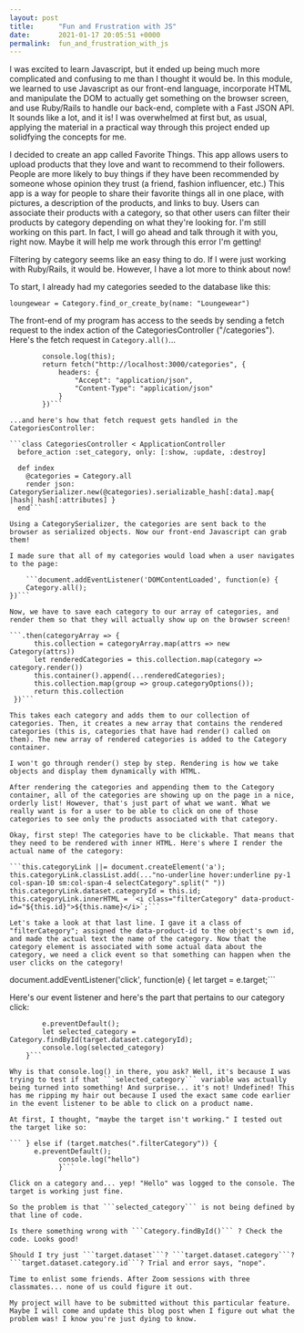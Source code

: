 ```yaml
---
layout: post
title:      "Fun and Frustration with JS"
date:       2021-01-17 20:05:51 +0000
permalink:  fun_and_frustration_with_js
---
```



I was excited to learn Javascript, but it ended up being much more complicated and confusing to me than I thought it would be. In this module, we learned to use Javascript as our front-end language, incorporate HTML and manipulate the DOM to actually get something on the browser screen, and use Ruby/Rails to handle our back-end, complete with a Fast JSON API. It sounds like a lot, and it is! I was overwhelmed at first but, as usual, applying the material in a practical way through this project ended up solidfying the concepts for me. 

I decided to create an app called Favorite Things. This app allows users to upload products that they love and want to recommend to their followers. People are more likely to buy things if they have been recommended by someone whose opinion they trust (a friend, fashion influencer, etc.) This app is a way for people to share their favorite things all in one place, with pictures, a description of the products, and links to buy. Users can associate their products with a category, so that other users can filter their products by category depending on what they're looking for. I'm still working on this part. In fact, I will go ahead and talk through it with you, right now. Maybe it will help me work through this error I'm getting!

Filtering by category seems like an easy thing to do. If I were just working with Ruby/Rails, it would be. However, I have a lot more to think about now! 

To start, I already had my categories seeded to the database like this:

```loungewear = Category.find_or_create_by(name: "Loungewear")```

The front-end of my program has access to the seeds by sending a fetch request to the index action of the CategoriesController ("/categories"). Here's the fetch request in ```Category.all()```...

```static all() {
        console.log(this);
        return fetch("http://localhost:3000/categories", {
            headers: {
                "Accept": "application/json",
                "Content-Type": "application/json"
            }
        })```
				
...and here's how that fetch request gets handled in the CategoriesController:

```class CategoriesController < ApplicationController
  before_action :set_category, only: [:show, :update, :destroy]

  def index
    @categories = Category.all
    render json: CategorySerializer.new(@categories).serializable_hash[:data].map{ |hash| hash[:attributes] }
  end```
	
Using a CategorySerializer, the categories are sent back to the browser as serialized objects. Now our front-end Javascript can grab them!
	
I made sure that all of my categories would load when a user navigates to the page:
	
	```document.addEventListener('DOMContentLoaded', function(e) {
    Category.all();
})```

Now, we have to save each category to our array of categories, and render them so that they will actually show up on the browser screen!

```.then(categoryArray => {
      this.collection = categoryArray.map(attrs => new Category(attrs))
      let renderedCategories = this.collection.map(category => category.render())
      this.container().append(...renderedCategories);
      this.collection.map(group => group.categoryOptions());
      return this.collection
 })```
 
This takes each category and adds them to our collection of categories. Then, it creates a new array that contains the rendered categories (this is, categories that have had render() called on them). The new array of rendered categories is added to the Category container. 

I won't go through render() step by step. Rendering is how we take objects and display them dynamically with HTML. 

After rendering the categories and appending them to the Category container, all of the categories are showing up on the page in a nice, orderly list! However, that's just part of what we want. What we really want is for a user to be able to click on one of those categories to see only the products associated with that category.

Okay, first step! The categories have to be clickable. That means that they need to be rendered with inner HTML. Here's where I render the actual name of the category:

```this.categoryLink ||= document.createElement('a');
this.categoryLink.classList.add(..."no-underline hover:underline py-1 col-span-10 sm:col-span-4 selectCategory".split(" "))
this.categoryLink.dataset.categoryId = this.id;
this.categoryLink.innerHTML = `<i class="filterCategory" data-product-id="${this.id}">${this.name}</i>`;```

Let's take a look at that last line. I gave it a class of "filterCategory"; assigned the data-product-id to the object's own id, and made the actual text the name of the category. Now that the category element is associated with some actual data about the category, we need a click event so that something can happen when the user clicks on the category!

```
document.addEventListener('click', function(e) {
    let target = e.target;```
		
Here's our event listener and here's the part that pertains to our category click:

```    } else if(target.matches(".filterCategory")) {
        e.preventDefault();
        let selected_category = Category.findById(target.dataset.categoryId);
        console.log(selected_category)
    }```
		
Why is that console.log() in there, you ask? Well, it's because I was trying to test if that ```selected_category``` variable was actually being turned into something! And surprise... it's not! Undefined! This has me ripping my hair out because I used the exact same code earlier in the event listener to be able to click on a product name. 

At first, I thought, "maybe the target isn't working." I tested out the target like so:

``` } else if (target.matches(".filterCategory")) {
      e.preventDefault();
			console.log("hello")
			}```

Click on a category and... yep! "Hello" was logged to the console. The target is working just fine. 

So the problem is that ```selected_category``` is not being defined by that line of code.

Is there something wrong with ```Category.findById()``` ? Check the code. Looks good!

Should I try just ```target.dataset```? ```target.dataset.category```? ```target.dataset.category.id```? Trial and error says, "nope". 

Time to enlist some friends. After Zoom sessions with three classmates... none of us could figure it out. 

My project will have to be submitted without this particular feature. Maybe I will come and update this blog post when I figure out what the problem was! I know you're just dying to know.













